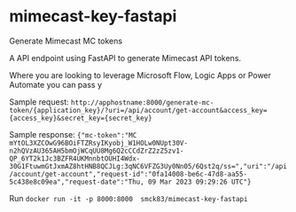 # mimecast-key-fastapi
Generate Mimecast MC tokens

A API endpoint using FastAPI to generate Mimecast API tokens.

Where you are looking to leverage Microsoft Flow, Logic Apps or Power Automate you can pass y

Sample request:
`http://apphostname:8000/generate-mc-token/{application_key}/?uri=/api/account/get-account&access_key={access_key}&secret_key={secret_key}`

Sample response:
`{"mc-token":"MC mYtOL3XZCOwG96BOiFTZRsyIKyobj_W1HOLw0NUpt30V-n2hQVzAU365AH5bmOjWCqUU8Mg6Q2cCCdZrZ2zZ5zv1-QP_6YT2k1Jc3BZFR4UKMnnbtOUHI4Wdx-30G1FtuwmGtJxmAZ8htHNB8QCJLg:3qNC6VFZG3Uy0Nn05/6Qst2q/ss=","uri":"/api/account/get-account","request-id":"0fa14008-be6c-47d8-aa55-5c438e8c09ea","request-date":"Thu, 09 Mar 2023 09:29:26 UTC"}`


Run
`docker run -it -p 8000:8000  smck83/mimecast-key-fastapi`
